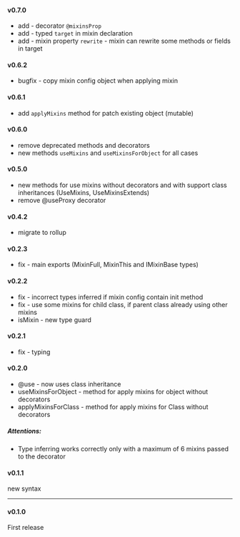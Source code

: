 #### v0.7.0
- add - decorator `@mixinsProp`
- add - typed `target` in mixin declaration
- add - mixin property `rewrite` - mixin can rewrite some methods or fields in target

#### v0.6.2
- bugfix - copy mixin config object when applying mixin

#### v0.6.1
- add `applyMixins` method for patch existing object (mutable)

#### v0.6.0
- remove deprecated methods and decorators
- new methods `useMixins` and `useMixinsForObject` for all cases

#### v0.5.0
- new methods for use mixins without decorators and with support class inheritances (UseMixins, UseMixinsExtends)
- remove @useProxy decorator

#### v0.4.2
- migrate to rollup

#### v0.2.3
- fix - main exports (MixinFull, MixinThis and IMixinBase types)

#### v0.2.2
- fix - incorrect types inferred if mixin config contain init method
- fix - use some mixins for child class, if parent class already using other mixins
- isMixin - new type guard

#### v0.2.1
- fix - typing

#### v0.2.0
- @use - now uses class inheritance
- useMixinsForObject - method for apply mixins for object without decorators
- applyMixinsForClass - method for apply mixins for Class without decorators

##### Attentions:
- Type inferring works correctly only with a maximum of 6 mixins passed to the decorator

#### v0.1.1
new syntax

---
#### v0.1.0
First release

